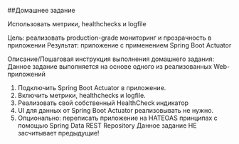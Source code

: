 ##Домашнее задание

Использовать метрики, healthchecks и logfile

Цель: реализовать production-grade мониторинг и прозрачность в приложении
Результат: приложение с применением Spring Boot Actuator

Описание/Пошаговая инструкция выполнения домашнего задания:
Данное задание выполняется на основе одного из реализованных Web-приложений

1. Подключить Spring Boot Actuator в приложение. 
2. Включить метрики, healthchecks и logfile. 
3. Реализовать свой собственный HealthCheck индикатор 
4. UI для данных от Spring Boot Actuator реализовывать не нужно. 
5. Опционально: переписать приложение на HATEOAS принципах с помощью Spring Data REST Repository Данное задание НЕ засчитывает предыдущие!